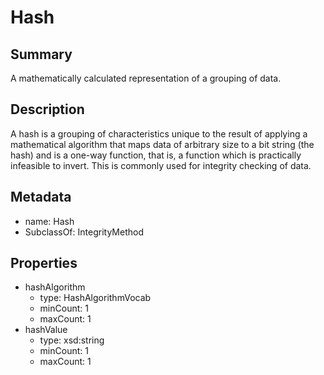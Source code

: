 # Hash

## Summary

A mathematically calculated representation of a grouping of data.

## Description

A hash is a grouping of characteristics unique to the result
of applying a mathematical algorithm
that maps data of arbitrary size to a bit string (the hash)
and is a one-way function, that is,
a function which is practically infeasible to invert.
This is commonly used for integrity checking of data.

## Metadata

- name: Hash
- SubclassOf: IntegrityMethod

## Properties

- hashAlgorithm
  - type: HashAlgorithmVocab
  - minCount: 1
  - maxCount: 1
- hashValue
  - type: xsd:string
  - minCount: 1
  - maxCount: 1


